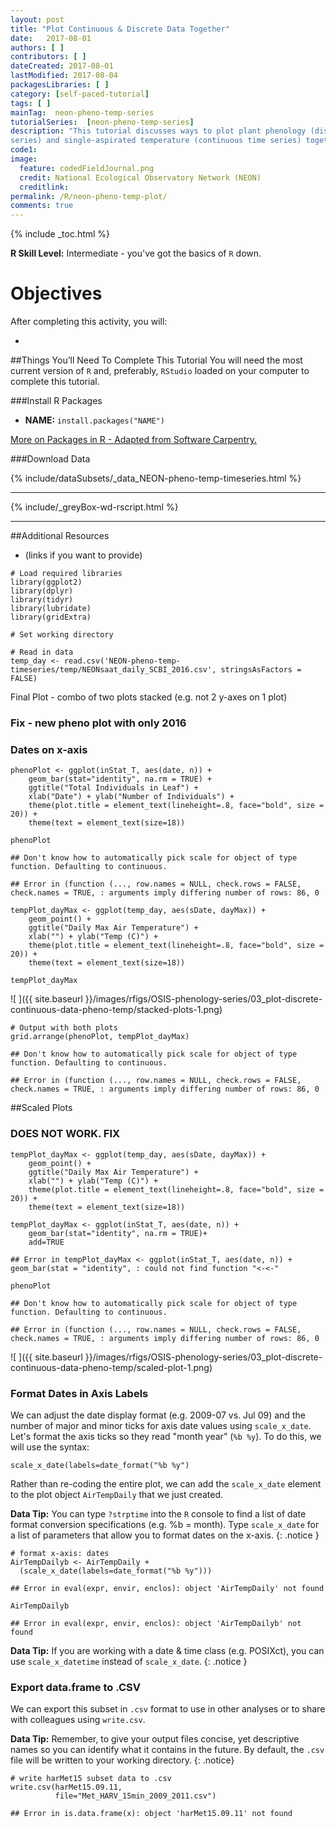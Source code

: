 ```yaml
---
layout: post
title: "Plot Continuous & Discrete Data Together"
date:   2017-08-01
authors: [ ]
contributors: [ ] 
dateCreated: 2017-08-01
lastModified: 2017-08-04
packagesLibraries: [ ]
category: [self-paced-tutorial]
tags: [ ]
mainTag:  neon-pheno-temp-series
tutorialSeries:  [neon-pheno-temp-series]
description: "This tutorial discusses ways to plot plant phenology (discrete time
series) and single-aspirated temperature (continuous time series) together."
code1: 
image:
  feature: codedFieldJournal.png
  credit: National Ecological Observatory Network (NEON)
  creditlink: 
permalink: /R/neon-pheno-temp-plot/
comments: true
---
```


{% include _toc.html %}

**R Skill Level:** Intermediate - you've got the basics of `R` down.

<div id="objectives" markdown="1">

# Objectives
After completing this activity, you will:

 * 

##Things You’ll Need To Complete This Tutorial
You will need the most current version of `R` and, preferably, `RStudio` loaded
on your computer to complete this tutorial.

###Install R Packages
* **NAME:** `install.packages("NAME")`


[More on Packages in R - Adapted from Software Carpentry.]({{site.baseurl}}R/Packages-In-R/)

###Download Data 

{% include/dataSubsets/_data_NEON-pheno-temp-timeseries.html %}

****
{% include/_greyBox-wd-rscript.html %}

****

##Additional Resources

* (links if you want to provide)

</div>



    # Load required libraries
    library(ggplot2)
    library(dplyr)
    library(tidyr)
    library(lubridate)
    library(gridExtra)
    
    # Set working directory
    
    # Read in data
    temp_day <- read.csv('NEON-pheno-temp-timeseries/temp/NEONsaat_daily_SCBI_2016.csv', stringsAsFactors = FALSE)


Final Plot - combo of two plots stacked (e.g. not 2 y-axes on 1 plot)

### Fix - new pheno plot with only 2016
### Dates on x-axis


    phenoPlot <- ggplot(inStat_T, aes(date, n)) +
        geom_bar(stat="identity", na.rm = TRUE) +
        ggtitle("Total Individuals in Leaf") +
        xlab("Date") + ylab("Number of Individuals") +
        theme(plot.title = element_text(lineheight=.8, face="bold", size = 20)) +
        theme(text = element_text(size=18))
    
    phenoPlot

    ## Don't know how to automatically pick scale for object of type function. Defaulting to continuous.

    ## Error in (function (..., row.names = NULL, check.rows = FALSE, check.names = TRUE, : arguments imply differing number of rows: 86, 0

    tempPlot_dayMax <- ggplot(temp_day, aes(sDate, dayMax)) +
        geom_point() +
        ggtitle("Daily Max Air Temperature") +
        xlab("") + ylab("Temp (C)") +
        theme(plot.title = element_text(lineheight=.8, face="bold", size = 20)) +
        theme(text = element_text(size=18))
    
    tempPlot_dayMax

![ ]({{ site.baseurl }}/images/rfigs/OSIS-phenology-series/03_plot-discrete-continuous-data-pheno-temp/stacked-plots-1.png)

    # Output with both plots
    grid.arrange(phenoPlot, tempPlot_dayMax) 

    ## Don't know how to automatically pick scale for object of type function. Defaulting to continuous.

    ## Error in (function (..., row.names = NULL, check.rows = FALSE, check.names = TRUE, : arguments imply differing number of rows: 86, 0

##Scaled Plots

### DOES NOT WORK. FIX

    tempPlot_dayMax <- ggplot(temp_day, aes(sDate, dayMax)) +
        geom_point() +
        ggtitle("Daily Max Air Temperature") +
        xlab("") + ylab("Temp (C)") +
        theme(plot.title = element_text(lineheight=.8, face="bold", size = 20)) +
        theme(text = element_text(size=18))
    
    tempPlot_dayMax <- ggplot(inStat_T, aes(date, n)) +
        geom_bar(stat="identity", na.rm = TRUE)+
        add=TRUE

    ## Error in tempPlot_dayMax <- ggplot(inStat_T, aes(date, n)) + geom_bar(stat = "identity", : could not find function "<-<-"

    phenoPlot

    ## Don't know how to automatically pick scale for object of type function. Defaulting to continuous.

    ## Error in (function (..., row.names = NULL, check.rows = FALSE, check.names = TRUE, : arguments imply differing number of rows: 86, 0

![ ]({{ site.baseurl }}/images/rfigs/OSIS-phenology-series/03_plot-discrete-continuous-data-pheno-temp/scaled-plot-1.png)

### Format Dates in Axis Labels
We can adjust the date display format (e.g. 2009-07 vs. Jul 09) and the number 
of major and minor ticks for axis date values using `scale_x_date`. Let's
format the axis ticks so they read "month year" (`%b %y`). To do this, we will 
use the syntax:

`scale_x_date(labels=date_format("%b %y")`

Rather than re-coding the entire plot, we can add the `scale_x_date` element
to the plot object `AirTempDaily` that we just created. 

<i class="fa fa-star"></i> **Data Tip:** You can type `?strptime` into the `R` 
console to find a list of date format conversion specifications (e.g. %b = month).
Type `scale_x_date` for a list of parameters that allow you to format dates 
on the x-axis.
{: .notice }


    # format x-axis: dates
    AirTempDailyb <- AirTempDaily + 
      (scale_x_date(labels=date_format("%b %y")))

    ## Error in eval(expr, envir, enclos): object 'AirTempDaily' not found

    AirTempDailyb

    ## Error in eval(expr, envir, enclos): object 'AirTempDailyb' not found

<i class="fa fa-star"></i> **Data Tip:** If you are working with a date & time
class (e.g. POSIXct), you can use `scale_x_datetime` instead of `scale_x_date`.
{: .notice }



### Export data.frame to .CSV

We can export this subset in `.csv` format to use in other analyses or to 
share with colleagues using `write.csv`. 

<i class="fa fa-star"></i> **Data Tip:** Remember, to give your output files
concise, yet descriptive names so you can identify what it contains in the
future. By default, the `.csv` file will be written to your working directory. 
{: .notice}


    # write harMet15 subset data to .csv
    write.csv(harMet15.09.11, 
              file="Met_HARV_15min_2009_2011.csv")

    ## Error in is.data.frame(x): object 'harMet15.09.11' not found

